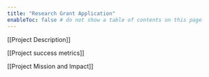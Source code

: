 ```yaml
---
title: "Research Grant Application"
enableToc: false # do not show a table of contents on this page
---
```

[[Project Description]]

[[Project success metrics]]

[[Project Mission and Impact]]